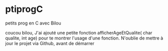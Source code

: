 # ptiprogC
petits prog en C avec Bilou

coucou bilou,
J'ai ajouté une petite fonction afficherAgeEtQualite( char qualite, int age) pour te montrer l'usage d'une fonction. N'oublie de mettre à jour le projet via Github, avant de démarrer

